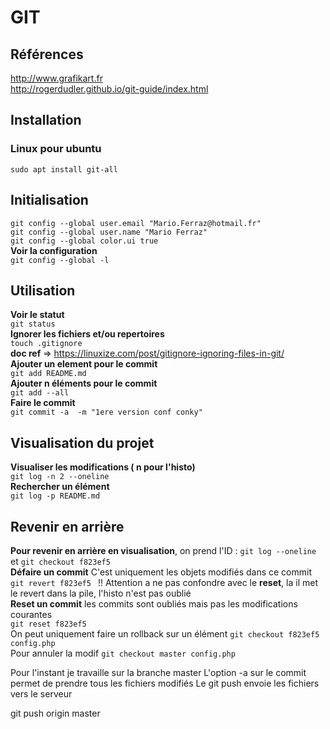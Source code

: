 # GIT
##  Références
http://www.grafikart.fr   
http://rogerdudler.github.io/git-guide/index.html
##  Installation
### Linux pour ubuntu
`sudo apt install git-all`  
## Initialisation 
`git config --global user.email "Mario.Ferraz@hotmail.fr"`  
`git config --global user.name "Mario Ferraz"`  
`git config --global color.ui true`  
**Voir la configuration**  
`git config --global -l`  
## Utilisation  
**Voir le statut**  
`git status`  
**Ignorer les fichiers et/ou repertoires**  
`touch .gitignore`  
**doc ref** =>  https://linuxize.com/post/gitignore-ignoring-files-in-git/  
**Ajouter un element pour le commit**  
`git add README.md`  
**Ajouter n éléments pour le commit**  
`git add --all`  
**Faire le commit**  
`git commit -a  -m "1ere version conf conky"`  
## Visualisation du projet 
**Visualiser les modifications ( n pour l'histo)**  
`git log -n 2 --oneline`  
**Rechercher un élément**  
`git log -p README.md`  
## Revenir en arrière 
**Pour revenir en arrière en visualisation**, on prend l'ID : `git log --oneline` et `git checkout f823ef5 `  
**Défaire un commit** C'est uniquement les objets modifiés dans ce commit
`git revert f823ef5 `   !! Attention a ne pas confondre avec le **reset**, la il met le revert dans la pile, l'histo n'est pas oublié  
**Reset un commit**  les commits sont oubliés mais pas les modifications courantes  
`git reset f823ef5 `  
On peut uniquement faire un rollback sur un élément `git checkout f823ef5 config.php `  
Pour annuler la modif `git checkout master config.php ` 

Pour l'instant je travaille sur la branche master L'option -a sur le commit permet de prendre tous les fichiers modifiés Le git push envoie les fichiers vers le serveur

git push origin master


